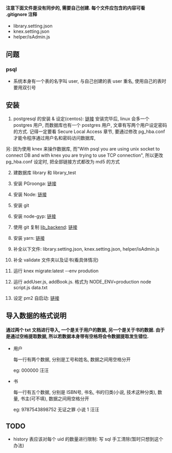 #### 注意下面文件是没有同步的, 需要自己创建. 每个文件应包含的内容可看 .gitignore 注释

- library.setting.json
- knex.setting.json
- helper/isAdmin.js

## 问题
### psql

- 系统本身有一个表的名字叫 user, 与自己创建的表 user 重名, 使用自己的表时要用双引号
## 安装
1. postgresql 的安装 & 设定(centos): [链接](https://www.linode.com/docs/databases/postgresql/how-to-install-postgresql-relational-databases-on-centos-7/)
  安装完毕后, linux 会多一个 postgres 用户, 而数据库也有一个 postgres 用户, 文章有写两个用户设定密码的方式.
  记得一定要看 Secure Local Access 章节, 要通过修改 pg_hba.conf 才能令程序通过用户名和密码访问数据库,

  另: 因为使用 knex 来操作数据库, 而"With psql you are using unix socket to connect DB and with knex you are trying to use TCP connection", 所以更改 pg_hba.conf 设定时, 把全部链接方式都改为 md5 的方式

2. 建数据库 library 和 library_test

3. 安装 PGroonga: [链接](https://pgroonga.github.io/install/)

4. 安装 Node: [链接](https://linuxize.com/post/how-to-install-node-js-on-centos-7/)

5. 安装 git

4. 安装 node-gyp: [链接](https://github.com/nodejs/node-gyp)

5. 使用 git 复制 [lib_backend](https://github.com/chenvan/lib_backend): [链接](https://help.github.com/articles/cloning-a-repository/)

6. 安装 yarn: [链接](https://yarnpkg.com/en/docs/usage)

7. 补全以下文件: library.setting.json, knex.setting.json, helper/isAdmin.js

8. 补全 validate 文件夹以及证书(看具体情况)

9. 运行 knex migrate:latest --env prodution

10. 运行 addUser.js, addBook.js. 格式为 NODE_ENV=production node script.js data.txt

11. 设定 pm2 自启动: [链接](https://pm2.io/doc/en/runtime/guide/startup-hook/)


## 导入数据的格式说明

#### 通过两个 txt 文档进行导入, 一个是关于用户的数据, 另一个是关于书的数据. 由于是通过空格提取数据, 所以若数据本身带有空格将会令数据提取发生错位.

- 用户

  每一行有两个数据, 分别是工号和姓名, 数据之间用空格分开

  eg: 000000 汪汪

- 书

  每一行有五个数据, 分别是 ISBN号, 书名, 书的归类(小说, 技术这种分类), 数量, 书主(可不填), 数据之间用空格分开 

  eg:  9787543898752 无证之罪  小说  1   汪汪

## TODO

- history 表应该对每个 uid 的数量进行限制: 写 sql 手工清除(暂时只想到这个办法)